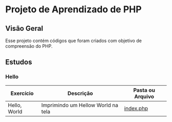 # Projeto de Aprendizado de PHP

## Visão Geral

Esse projeto contém códigos que foram criados com objetivo de compreensão do PHP.

## Estudos

### Hello

| Exercício     | Descrição          | Pasta ou Arquivo          |
|---------------|--------------------|---------------------------|
| Hello, World  | Imprimindo um Hellow World na tela| [index.php](hello-world/index.php)|# learn-php
